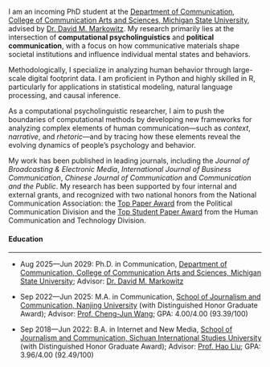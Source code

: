 I am an incoming PhD student at the [Department of Communication, College of Communication Arts and Sciences, Michigan State University](https://comartsci.msu.edu/departments/communication), advised by [Dr. David M. Markowitz](https://www.davidmarkowitz.org/). My research primarily lies at the intersection of **computational psycholinguistics** and **political communication**, with a focus on how communicative materials shape societal institutions and influence individual mental states and behaviors.

Methodologically, I specialize in analyzing human behavior through large-scale digital footprint data. I am proficient in Python and highly skilled in R, particularly for applications in statistical modeling, natural language processing, and causal inference.

As a computational psycholinguistic researcher, I aim to push the boundaries of computational methods by developing new frameworks for analyzing complex elements of human communication—such as _context_, _narrative_, and _rhetoric_—and by tracing how these elements reveal the evolving dynamics of people’s psychology and behavior.

My work has been published in leading journals, including the _Journal of Broadcasting & Electronic Media_, _International Journal of Business Communication_, _Chinese Journal of Communication_ and _Communication and the Public_. My research has been supported by four internal and external grants, and recognized with two national honors from the National Communication Association: the [Top Paper Award](/assets/awards/nca24_pld.jpg) from the Political Communication Division and the [Top Student Paper Award](/assets/awards/nca24_hctd.jpg) from the Human Communication and Technology Division.

#### **Education**

------

- Aug 2025—Jun 2029: Ph.D. in Communication, [Department of Communication, College of Communication Arts and Sciences, Michigan State University](https://comartsci.msu.edu/departments/communication); Advisor: [Dr. David M. Markowitz](https://www.davidmarkowitz.org/)

- Sep 2022—Jun 2025: M.A. in Communication, [School of Journalism and Communication, Nanjing University](https://jc.nju.edu.cn/) (with Distinguished Honor Graduate Award); Advisor: [Prof. Cheng-Jun Wang](https://chengjun.github.io/); GPA: 4.00/4.00 (93.39/100)
  
- Sep 2018—Jun 2022: B.A. in Internet and New Media, [School of Journalism and Communication, Sichuan International Studies University](https://media.sisu.edu.cn/) (with Distinguished Honor Graduate Award); Advisor: [Prof. Hao Liu](https://media.sisu.edu.cn/jsjl/719dfd1f447448cdb480d1ca14a92ce7.htm); GPA: 3.96/4.00 (92.49/100)
